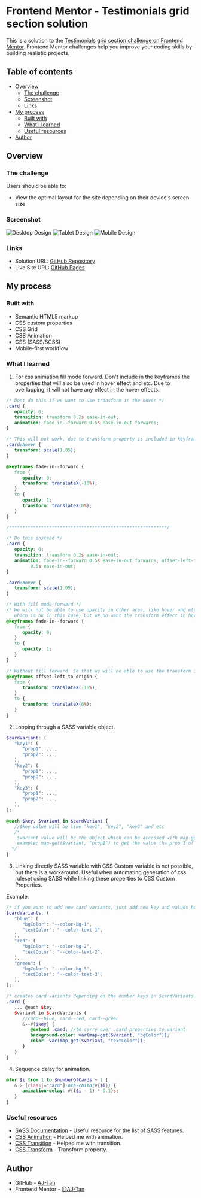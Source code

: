 # Frontend Mentor - Testimonials grid section solution

This is a solution to the [Testimonials grid section challenge on Frontend Mentor](https://www.frontendmentor.io/challenges/testimonials-grid-section-Nnw6J7Un7). Frontend Mentor challenges help you improve your coding skills by building realistic projects.

## Table of contents

-  [Overview](#overview)
   -  [The challenge](#the-challenge)
   -  [Screenshot](#screenshot)
   -  [Links](#links)
-  [My process](#my-process)
   -  [Built with](#built-with)
   -  [What I learned](#what-i-learned)
   -  [Useful resources](#useful-resources)
-  [Author](#author)

## Overview

### The challenge

Users should be able to:

-  View the optimal layout for the site depending on their device's screen size

### Screenshot

![Desktop Design](<screenshot/Design - Desktop Design - AJ.png>)
![Tablet Design](<screenshot/Design - Tablet Design - AJ.png>)
![Mobile Design](<screenshot/Design - Mobile Design - AJ.png>)

### Links

-  Solution URL: [GitHub Repository](https://github.com/AJ-Tan/7.-Frontend-Mentor---Testimonial-Grid-HTML-SASS-)
-  Live Site URL: [GitHub Pages](https://aj-tan.github.io/7.-Frontend-Mentor---Testimonial-Grid-HTML-SASS-/)

## My process

### Built with

-  Semantic HTML5 markup
-  CSS custom properties
-  CSS Grid
-  CSS Animation
-  CSS (SASS/SCSS)
-  Mobile-first workflow

### What I learned

1. For css animation fill mode forward. Don't include in the keyframes the properties that will also be used in
   hover effect and etc. Due to overlapping, it will not have any effect in the hover effects.

```css
/* Dont do this if we want to use transform in the hover */
.card {
   opacity: 0;
   transition: transform 0.2s ease-in-out;
   animation: fade-in--forward 0.5s ease-in-out forwards;
}

/* This will not work, due to transform property is included in keyframe with fill mode forwards */
.card:hover {
   transform: scale(1.05);
}

@keyframes fade-in--forward {
   from {
      opacity: 0;
      transform: translateX(-10%);
   }
   to {
      opacity: 1;
      transform: translateX(0%);
   }
}

/***********************************************************/

/* Do this instead */
.card {
   opacity: 0;
   transition: transform 0.2s ease-in-out;
   animation: fade-in--forward 0.5s ease-in-out forwards, offset-left-to-origin
         0.5s ease-in-out;
}

.card:hover {
   transform: scale(1.05);
}

/* With fill mode forward */
/* We will not be able to use opacity in other area, like hover and etc for the card class.
   which is ok in this case, but we do want the transform effect in hover. */
@keyframes fade-in--forward {
   from {
      opacity: 0;
   }
   to {
      opacity: 1;
   }
}

/* Without fill forward. So that we will be able to use the transform in hover */
@keyframes offset-left-to-origin {
   from {
      transform: translateX(-10%);
   }
   to {
      transform: translateX(0%);
   }
}
```

2. Looping through a SASS variable object.

```scss
$cardVariant: (
   "key1": (
      "prop1": ...,
      "prop2": ...,
   ),
   "key2": (
      "prop1": ...,
      "prop2": ...,
   ),
   "key3": (
      "prop1": ...,
      "prop2": ...,
   ),
);

@each $key, $variant in $cardVariant {
   //$key value will be like "key1", "key2", "key3" and etc
   /* 
    $variant value will be the object which can be accessed with map-get()
    example: map-get($variant, "prop1") to get the value the prop 1 of the current set.
  */
}
```

3. Linking directly SASS variable with CSS Custom variable is not possible, but there is a workaround.
   Useful when automating generation of css ruleset using SASS while linking these properties to CSS Custom Properties.

Example:

```scss
/* if you want to add new card variants, just add new key and values here */
$cardVariants: (
   "blue": (
      "bgColor": "--color-bg-1",
      "textColor": "--color-text-1",
   ),
   "red": (
      "bgColor": "--color-bg-2",
      "textColor": "--color-text-2",
   ),
   "green": (
      "bgColor": "--color-bg-3",
      "textColor": "--color-text-3",
   ),
);

/* creates card variants depending on the number keys in $cardVariants! */
.card {
   ... @each $key,
   $variant in $cardVariants {
      //card--blue, card--red, card--green
      &--#{$key} {
         @extend .card; //to carry over .card properties to variant
         background-color: var(map-get($variant, "bgColor"));
         color: var(map-get($variant, "textColor"));
      }
   }
}
```

4. Sequence delay for animation.

```scss
@for $i from 1 to $numberOfCards + 1 {
   & > [class|="card"]:nth-child(#{$i}) {
      animation-delay: #{($i - 1) * 0.1}s;
   }
}
```

### Useful resources

-  [SASS Documentation](https://sass-lang.com/documentation/) - Useful resource for the list of SASS features.
-  [CSS Animation](https://www.w3schools.com/css/css3_animations.asp) - Helped me with animation.
-  [CSS Transition](https://www.w3schools.com/css/css3_transitions.asp) - Helped me with transition.
-  [CSS Transform](https://www.w3schools.com/cssref/css3_pr_transform.php) - Transform property.

## Author

-  GitHub - [AJ-Tan](https://github.com/AJ-Tan)
-  Frontend Mentor - [@AJ-Tan](https://www.frontendmentor.io/profile/AJ-Tan)
